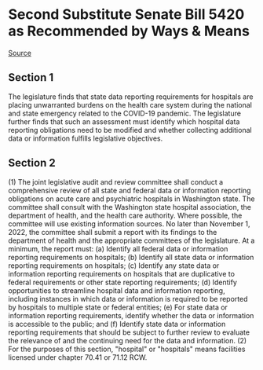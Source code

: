 # Second Substitute Senate Bill 5420 as Recommended by Ways & Means

[Source](http://lawfilesext.leg.wa.gov/biennium/2021-22/Xml/Bills/Senate%20Bills/5420-S2.xml)
## Section 1
The legislature finds that state data reporting requirements for hospitals are placing unwarranted burdens on the health care system during the national and state emergency related to the COVID-19 pandemic. The legislature further finds that such an assessment must identify which hospital data reporting obligations need to be modified and whether collecting additional data or information fulfills legislative objectives.

## Section 2
(1) The joint legislative audit and review committee shall conduct a comprehensive review of all state and federal data or information reporting obligations on acute care and psychiatric hospitals in Washington state. The committee shall consult with the Washington state hospital association, the department of health, and the health care authority. Where possible, the committee will use existing information sources. No later than November 1, 2022, the committee shall submit a report with its findings to the department of health and the appropriate committees of the legislature. At a minimum, the report must:
(a) Identify all federal data or information reporting requirements on hospitals;
(b) Identify all state data or information reporting requirements on hospitals;
(c) Identify any state data or information reporting requirements on hospitals that are duplicative to federal requirements or other state reporting requirements;
(d) Identify opportunities to streamline hospital data and information reporting, including instances in which data or information is required to be reported by hospitals to multiple state or federal entities;
(e) For state data or information reporting requirements, identify whether the data or information is accessible to the public; and
(f) Identify state data or information reporting requirements that should be subject to further review to evaluate the relevance of and the continuing need for the data and information.
(2) For the purposes of this section, "hospital" or "hospitals" means facilities licensed under chapter 70.41 or 71.12 RCW.
